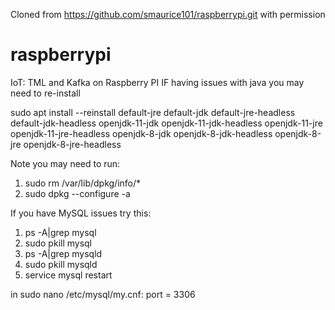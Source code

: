 Cloned from https://github.com/smaurice101/raspberrypi.git with permission
# raspberrypi
IoT: TML and Kafka on Raspberry PI
IF having issues with java you may need to re-install

sudo apt install --reinstall default-jre default-jdk default-jre-headless default-jdk-headless openjdk-11-jdk openjdk-11-jdk-headless openjdk-11-jre openjdk-11-jre-headless openjdk-8-jdk openjdk-8-jdk-headless openjdk-8-jre openjdk-8-jre-headless

Note you may need to run: 
1. sudo rm /var/lib/dpkg/info/* 
2. sudo dpkg --configure -a

If you have MySQL issues try this:
1. ps -A|grep mysql
2. sudo pkill mysql
3. ps -A|grep mysqld
4. sudo pkill mysqld
5. service mysql restart

in sudo nano /etc/mysql/my.cnf:
port = 3306
